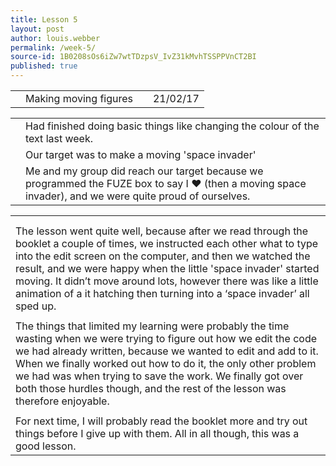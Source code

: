 ```yaml
---
title: Lesson 5
layout: post
author: louis.webber
permalink: /week-5/
source-id: 1B0208sOs6iZw7wtTDzpsV_IvZ31kMvhTSSPPVnCT2BI
published: true
---
```

<table>
  <tr>
    <td></td>
    <td>Making moving figures</td>
    <td></td>
    <td>21/02/17</td>
  </tr>
</table>


<table>
  <tr>
    <td></td>
    <td>Had finished doing basic things like changing the colour of the text last week.</td>
  </tr>
  <tr>
    <td></td>
    <td>Our target was to make a moving 'space invader'</td>
  </tr>
  <tr>
    <td></td>
    <td> Me and my group did reach our target because we programmed the FUZE box to say I ❤️ (then a moving space invader), and we were quite proud of ourselves.</td>
  </tr>
</table>


<table>
  <tr>
    <td></td>
  </tr>
  <tr>
    <td></td>
  </tr>
  <tr>
    <td>The lesson went quite well, because after we read through the booklet a couple of times, we instructed each other what to type into the edit screen on the computer, and then we watched the result, and we were happy when the little 'space invader' started moving. It didn’t move around lots, however there was like a little animation of a it hatching then turning into a ‘space invader’ all sped up.</td>
  </tr>
  <tr>
    <td></td>
  </tr>
  <tr>
    <td>The things that limited my learning were probably the time wasting when we were trying to figure out how we edit the code we had already written, because we wanted to edit and add to it. When we finally worked out how to do it, the only other problem we had was when trying to save the work. We finally got over both those hurdles though, and the rest of the lesson was therefore enjoyable.</td>
  </tr>
  <tr>
    <td></td>
  </tr>
  <tr>
    <td>For next time, I will probably read the booklet more and try out things before I give up with them. All in all though, this was a good lesson.</td>
  </tr>
</table>


